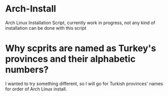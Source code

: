 # Arch-Install
Arch Linux Installation Script, currently work in progress, not any kind of installation can be done with this script

# Why scprits are named as Turkey's provinces and their alphabetic numbers?
I wanted to try something different, so I will go for Turkish provinces' names for order of Arch Linux install.
